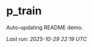 # p_train

Auto-updating README demo.

<!--START_SECTION:status-->
_Last run: 2025-10-29 22:19 UTC_
<!--END_SECTION:status-->























































































































































































































































































































































































































































































































































































































































































































































































































































































































































































































































































































































































































































































































































































































































































































































































































































